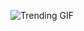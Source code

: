 ![Trending GIF](https://media2.giphy.com/media/v1.Y2lkPThiYjIxNzcyOTk2MGl1aTlrb2p4aTFib3RiYXQ5cTAwemZiNHQ1cG90Mjd4b3ZyeSZlcD12MV9naWZzX3NlYXJjaCZjdD1n/YQitE4YNQNahy/giphy.gif)
